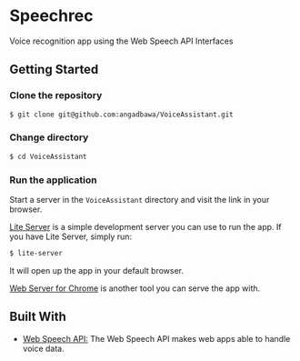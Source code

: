# Speechrec
Voice recognition app using the Web Speech API Interfaces

## Getting Started

### Clone the repository
```bash
$ git clone git@github.com:angadbawa/VoiceAssistant.git
```

### Change directory
```bash
$ cd VoiceAssistant
```

### Run the application
Start a server in the `VoiceAssistant` directory and visit the link in your browser.

[Lite Server](https://www.npmjs.com/package/lite-server) is a simple development server you can use to run the app. If you have Lite Server, simply run:
```bash
$ lite-server
```
It will open up the app in your default browser.

[Web Server for Chrome](https://chrome.google.com/webstore/detail/web-server-for-chrome/ofhbbkphhbklhfoeikjpcbhemlocgigb?hl=en) is another tool you can serve the app with.

## Built With
- [Web Speech API:](https://developer.mozilla.org/en-US/docs/Web/API/Web_Speech_API) The Web Speech API makes web apps able to handle voice data.

